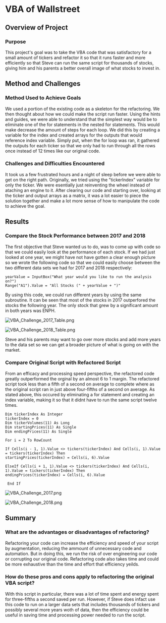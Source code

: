 # VBA of Wallstreet

## Overview of Project

### Purpose
This project's goal was to take the VBA code that was satisfactory for a small amount of tickers and refactor it so that it runs faster and more efficiently so that Steve can run the same script for thousands of stocks, giving him and his parents a better overall image of what stocks to invest in.

## Method and Challenges

### Method Used to Achieve Goals
We used a portion of the existing code as a skeleton for the refactoring. We then thought about how we could make the script run faster. Using the hints and guides, we were able to understand that the simplest way would be to eliminate one of the for statements in the nested for statements. This would make decrease the amount of steps for each loop. We did this by creating a variable for the index and created arrays for the outputs that would reference index variable. Simply put, when the for loop was ran, it gathered the outputs for each ticker so that we only had to run through all the rows once instead of 12 times like our original code.

### Challenges and Difficulties Encountered
It took us a few frustrated hours and a night of sleep before we were able to get on the right path. Originally, we tried using the "tickerIndex" variable for only the ticker. We were esentially just reinventing the wheel instead of ataching an engine to it. After clearing our code and starting over, looking at the ticker and output arrays as a matrix, it was a lot easier to piece the solution together and make a lot more sense of how to manipulate the code to achieve the goal. 

## Results

### Compare the Stock Performance between 2017 and 2018
The first objective that Steve wanted us to do, was to come up with code so that we could easily look at the performance of each stock. If we had just looked at one year, we might have not have gotten a clear enough picture so we wrote the following code so that we could easily choose between the two different data sets we had for 2017 and 2018 respectively:

    yearValue = InputBox("What year would you like to run the analysis on?")
    Range("A1").Value = "All Stocks (" + yearValue + ")"

By using this code, we could run different years by using the same subroutine. It can be seen that most of the stocks in 2017 outperfored the stocks the following year. The only stock that grew by a significant amount in both years was ENPH. 

![VBA_Challenge_2017_Table.png](stocks-analysis/resources/VBA_Challenge_2017_Table.png)

![VBA_Challenge_2018_Table.png](stocks-analysis/resources/VBA_Challenge_2018_Table.png)

Steve and his parents may want to go over more stocks and add more years to the data set so we can get a broader picture of what is going on with the market.

### Compare Original Script with Refactored Script

From an efficacy and processing speed perspective, the refactored code greatly outperformed the orginal by an almost 6 to 1 margin. The refactored script took less than a fifth of a second on average to complete where as the original script ran in just above four-fifths of a second on average. As stated above, this occured by eliminating a for statement and creating an index variable, making it so that it didnt have to run the same script twelve times.

    Dim tickerIndex As Integer
    tickerIndex = 0
    Dim tickerVolumes(11) As Long
    Dim startingPrices(11) As Single
    Dim endingPrices(11) As Single	

    For i = 2 To RowCount
        
	If Cells(i - 1, 1).Value <> tickers(tickerIndex) And Cells(i, 1).Value = tickers(tickerIndex) Then
	startingPrices(tickerIndex) = Cells(i, 6).Value

	ElseIf Cells(i + 1, 1).Value <> tickers(tickerIndex) And Cells(i, 1).Value = tickers(tickerIndex) Then  
	endingPrices(tickerIndex) = Cells(i, 6).Value

     End If

![VBA_Challenge_2017.png](stocks-analysis/resources/VBA_Challenge_2017.png)

![VBA_Challenge_2018.png](stocks-analysis/VBA_Challenge_2018.png)

## Summary

### What are the advantages or disadvantages of refactoring?
Refactoring your code can increase the efficiency and speed of your script by augmentation, reducing the ammount of unnecessary code and automation. But in doing this, we run the risk of over engineering our code or corrupting our original code. Refactoring code also takes time and could be more exhaustive than the time and effort that efficiency yeilds.

### How do these pros and cons apply to refactoring the original VBA script?
With this script in particular, there was a lot of time spent and energy spent for three-fifths a second saved per run. However, if Steve does infact use this code to run on a larger data sets that includes thousands of tickers and possibly several more years woth of data, then the efficiency could be useful in saving time and processing power needed to run the script.
